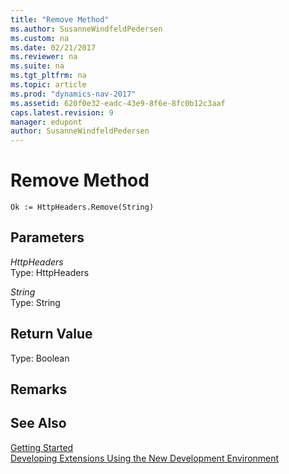 ```yaml
---
title: "Remove Method"
ms.author: SusanneWindfeldPedersen
ms.custom: na
ms.date: 02/21/2017
ms.reviewer: na
ms.suite: na
ms.tgt_pltfrm: na
ms.topic: article
ms.prod: "dynamics-nav-2017"
ms.assetid: 620f0e32-eadc-43e9-8f6e-8fc0b12c3aaf
caps.latest.revision: 9
manager: edupont
author: SusanneWindfeldPedersen
---
```


# Remove Method
```
Ok := HttpHeaders.Remove(String)
```
## Parameters
*HttpHeaders*  
Type: HttpHeaders

*String*  
Type: String

## Return Value
Type: Boolean

## Remarks

## See Also
[Getting Started](newdev-get-started.md)  
[Developing Extensions Using the New Development Environment](newdev-dev-overview.md)
